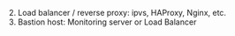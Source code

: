 2. Load balancer / reverse proxy: ipvs, HAProxy, Nginx, etc.
3. Bastion host: Monitoring server or Load Balancer